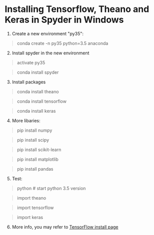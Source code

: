 # Installing Tensorflow, Theano and Keras in Spyder in Windows

1) Create a new environment "py35":

> conda create -n py35 python=3.5 anaconda

2) Install spyder in the new environment
> activate py35

> conda install spyder

3) Install packages

> conda install theano 

> conda install tensorflow

> conda install keras

4) More libaries: 

> pip install numpy

> pip install scipy

> pip install scikit-learn 

> pip install matplotlib

> pip install pandas

5) Test:
> python # start python 3.5 version

> import theano

> import tensorflow

> import keras


6) More info, you may refer to [TensorFlow install page](https://www.tensorflow.org/install/install_windows)